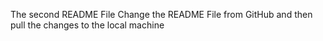 The second README File
Change the README File from GitHub and then pull the changes to the local machine
